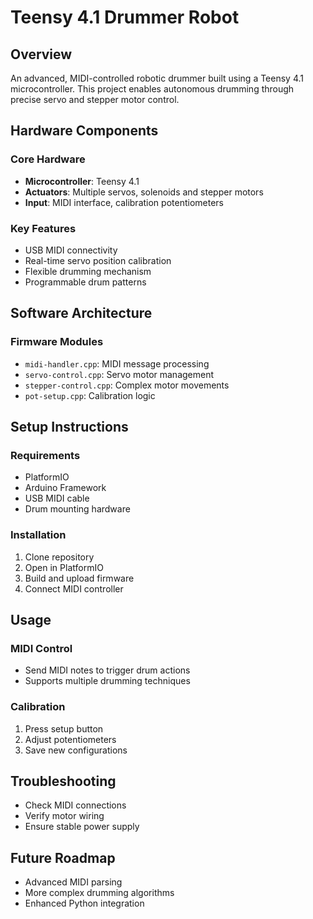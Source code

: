 # Teensy 4.1 Drummer Robot

## Overview
An advanced, MIDI-controlled robotic drummer built using a Teensy 4.1 microcontroller. This project enables autonomous drumming through precise servo and stepper motor control.

## Hardware Components

### Core Hardware
- **Microcontroller**: Teensy 4.1
- **Actuators**: Multiple servos, solenoids and stepper motors
- **Input**: MIDI interface, calibration potentiometers

### Key Features
- USB MIDI connectivity
- Real-time servo position calibration
- Flexible drumming mechanism
- Programmable drum patterns

## Software Architecture

### Firmware Modules
- `midi-handler.cpp`: MIDI message processing
- `servo-control.cpp`: Servo motor management
- `stepper-control.cpp`: Complex motor movements
- `pot-setup.cpp`: Calibration logic

## Setup Instructions

### Requirements
- PlatformIO
- Arduino Framework
- USB MIDI cable
- Drum mounting hardware

### Installation
1. Clone repository
2. Open in PlatformIO
3. Build and upload firmware
4. Connect MIDI controller

## Usage

### MIDI Control
- Send MIDI notes to trigger drum actions
- Supports multiple drumming techniques

### Calibration
1. Press setup button
2. Adjust potentiometers
3. Save new configurations

## Troubleshooting
- Check MIDI connections
- Verify motor wiring
- Ensure stable power supply

## Future Roadmap
- Advanced MIDI parsing
- More complex drumming algorithms
- Enhanced Python integration
